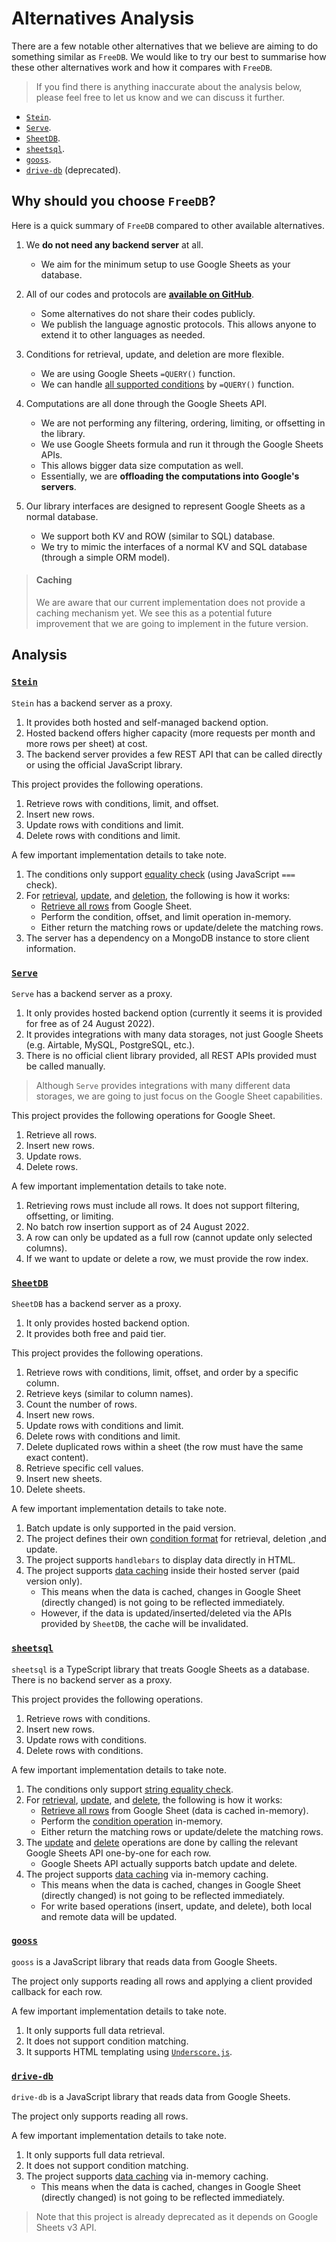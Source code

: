 # Alternatives Analysis

There are a few notable other alternatives that we believe are aiming to do something similar as `FreeDB`.
We would like to try our best to summarise how these other alternatives work and how it compares with `FreeDB`.

> If you find there is anything inaccurate about the analysis below,
> please feel free to let us know and we can discuss it further.

* [`Stein`](#stein).
* [`Serve`](#serve).
* [`SheetDB`](#sheetdb).
* [`sheetsql`](#sheetsql).
* [`gooss`](#gooss).
* [`drive-db`](#drive-db) (deprecated).

## Why should you choose `FreeDB`?

Here is a quick summary of `FreeDB` compared to other available alternatives.

1. We **do not need any backend server** at all.
   - We aim for the minimum setup to use Google Sheets as your database.


2. All of our codes and protocols are [**available on GitHub**](https://github.com/FreeLeh).
   - Some alternatives do not share their codes publicly.
   - We publish the language agnostic protocols. This allows anyone to extend it to other languages as needed.


3. Conditions for retrieval, update, and deletion are more flexible.
   - We are using Google Sheets `=QUERY()` function.
   - We can handle [all supported conditions](https://developers.google.com/chart/interactive/docs/querylanguage#where) by `=QUERY()` function.


4. Computations are all done through the Google Sheets API.
   - We are not performing any filtering, ordering, limiting, or offsetting in the library.
   - We use Google Sheets formula and run it through the Google Sheets APIs.
   - This allows bigger data size computation as well.
   - Essentially, we are **offloading the computations into Google's servers**.


5. Our library interfaces are designed to represent Google Sheets as a normal database.
   - We support both KV and ROW (similar to SQL) database.
   - We try to mimic the interfaces of a normal KV and SQL database (through a simple ORM model).


> #### Caching
> We are aware that our current implementation does not provide a caching mechanism yet.
> We see this as a potential future improvement that we are going to implement in the future version.


## Analysis

### [`Stein`](https://github.com/SteinHQ/Stein)

`Stein` has a backend server as a proxy.

1. It provides both hosted and self-managed backend option.
2. Hosted backend offers higher capacity (more requests per month and more rows per sheet) at cost.
3. The backend server provides a few REST API that can be called directly or using the official JavaScript library.

This project provides the following operations.

1. Retrieve rows with conditions, limit, and offset.
2. Insert new rows.
3. Update rows with conditions and limit.
4. Delete rows with conditions and limit.

A few important implementation details to take note.

1. The conditions only support [equality check](https://github.com/SteinHQ/Stein/blob/master/controllers/objectDoesMatch.js) (using JavaScript `===` check).
2. For [retrieval](https://github.com/SteinHQ/Stein/blob/master/controllers/readSheet.js),
   [update](https://github.com/SteinHQ/Stein/blob/master/controllers/editRow.js), and
   [deletion](https://github.com/SteinHQ/Stein/blob/master/controllers/deleteRow.js), the following is how it works:
   - [Retrieve all rows](https://github.com/SteinHQ/Stein/blob/master/controllers/retrieveSheet.js) from Google Sheet.
   - Perform the condition, offset, and limit operation in-memory.
   - Either return the matching rows or update/delete the matching rows.
3. The server has a dependency on a MongoDB instance to store client information.

### [`Serve`](https://www.withserve.com/)

`Serve` has a backend server as a proxy.

1. It only provides hosted backend option (currently it seems it is provided for free as of 24 August 2022).
2. It provides integrations with many data storages, not just Google Sheets (e.g. Airtable, MySQL, PostgreSQL, etc.).
3. There is no official client library provided, all REST APIs provided must be called manually.

> Although `Serve` provides integrations with many different data storages, we are going to just
> focus on the Google Sheet capabilities.

This project provides the following operations for Google Sheet.

1. Retrieve all rows.
2. Insert new rows.
3. Update rows.
4. Delete rows.

A few important implementation details to take note.

1. Retrieving rows must include all rows. It does not support filtering, offsetting, or limiting.
2. No batch row insertion support as of 24 August 2022.
3. A row can only be updated as a full row (cannot update only selected columns).
4. If we want to update or delete a row, we must provide the row index.

### [`SheetDB`](https://sheetdb.io/)

`SheetDB` has a backend server as a proxy.

1. It only provides hosted backend option. 
2. It provides both free and paid tier.

This project provides the following operations.

1. Retrieve rows with conditions, limit, offset, and order by a specific column.
2. Retrieve keys (similar to column names).
3. Count the number of rows.
4. Insert new rows.
5. Update rows with conditions and limit.
6. Delete rows with conditions and limit.
7. Delete duplicated rows within a sheet (the row must have the same exact content).
8. Retrieve specific cell values.
9. Insert new sheets.
10. Delete sheets.

A few important implementation details to take note.

1. Batch update is only supported in the paid version.
2. The project defines their own [condition format](https://docs.sheetdb.io/#get-search-in-document) for retrieval, deletion ,and update.
3. The project supports `handlebars` to display data directly in HTML.
4. The project supports [data caching](https://docs.sheetdb.io/#caching) inside their hosted server (paid version only).
   - This means when the data is cached, changes in Google Sheet (directly changed) is not going to be reflected immediately.
   - However, if the data is updated/inserted/deleted via the APIs provided by `SheetDB`, the cache will be invalidated.

### [`sheetsql`](https://github.com/joway/sheetsql)

`sheetsql` is a TypeScript library that treats Google Sheets as a database. There is no backend server as a proxy.

This project provides the following operations.

1. Retrieve rows with conditions.
2. Insert new rows.
3. Update rows with conditions.
4. Delete rows with conditions.

A few important implementation details to take note.

1. The conditions only support [string equality check](https://github.com/joway/sheetsql/blob/master/src/storage.ts#L77).
2. For [retrieval](https://github.com/joway/sheetsql/blob/master/src/storage.ts#L108),
   [update](https://github.com/joway/sheetsql/blob/master/src/storage.ts#L134), and
   [delete](https://github.com/joway/sheetsql/blob/master/src/storage.ts#L173), the following is how it works:
   - [Retrieve all rows](https://github.com/joway/sheetsql/blob/master/src/storage.ts#L209) from Google Sheet (data is cached in-memory).
   - Perform the [condition operation](https://github.com/joway/sheetsql/blob/master/src/storage.ts#L61) in-memory.
   - Either return the matching rows or update/delete the matching rows.
3. The [update](https://github.com/joway/sheetsql/blob/master/src/storage.ts#L148) and [delete](https://github.com/joway/sheetsql/blob/master/src/storage.ts#L180)
   operations are done by calling the relevant Google Sheets API one-by-one for each row.
   - Google Sheets API actually supports batch update and delete.
4. The project supports [data caching](https://github.com/joway/sheetsql/blob/master/src/storage.ts#L201) via in-memory caching.
   - This means when the data is cached, changes in Google Sheet (directly changed) is not going to be reflected immediately.
   - For write based operations (insert, update, and delete), both local and remote data will be updated.

### [`gooss`](https://github.com/Stuk/gooss)

`gooss` is a JavaScript library that reads data from Google Sheets.

The project only supports reading all rows and applying a client provided callback for each row.

A few important implementation details to take note.

1. It only supports full data retrieval.
2. It does not support condition matching.
3. It supports HTML templating using [`Underscore.js`](https://underscorejs.org/#template).


### [`drive-db`](https://github.com/franciscop/drive-db)

`drive-db` is a JavaScript library that reads data from Google Sheets.

The project only supports reading all rows.

A few important implementation details to take note.

1. It only supports full data retrieval.
2. It does not support condition matching.
3. The project supports [data caching](https://github.com/franciscop/drive-db/blob/master/index.js#L49) via in-memory caching.
   - This means when the data is cached, changes in Google Sheet (directly changed) is not going to be reflected immediately.

> Note that this project is already deprecated as it depends on Google Sheets v3 API.